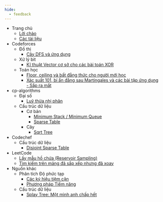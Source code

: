 ```yaml
---
hide:
  - feedback
---
```


- Trang chủ
    - [Lời chào](index.md)
    - [Các tài liệu](navigation.md)
- Codeforces
    - Đồ thị
        - [Cây DFS và ứng dụng](Codeforces/graph/dfs_tree/dfs_tree.md)
    - Xử lý bit
        - [Kĩ thuật Vector cơ sở cho các bài toán XOR](Codeforces/bit_manipulation/xor_basis/xor_basis.md)
    - Toán học
        - [Floor, ceiling và bất đẳng thức cho người mới học](Codeforces/math/floors_ceilings_inequalities/floors_ceilings_inequalities.md)
        - [Xác suất 101, bí ẩn đằng sau Martingales và các bài tập ứng dụng - Sắp ra mắt](Codeforces/math/martingales/martingales.md)
- cp-algorithms
    - Đại số
        - [Luỹ thừa nhị phân](cp-algorithms/algebra/binary_exponentiation/binary_exponentiation.md)
    - Cấu trúc dữ liệu
        - Cơ bản
            - [Minimum Stack / Minimum Queue](cp-algorithms/data_structures/fundamentals/min_stack_min_queue/min_stack_min_queue.md)
            - [Sparse Table](cp-algorithms/data_structures/fundamentals/sparse_table/sparse_table.md)
        - Cây
            - [Sqrt Tree](cp-algorithms/data_structures/trees/sqrt_tree/sqrt_tree.md)
- Codechef
    - Cấu trúc dữ liệu
        - [Disjoint Sparse Table](Codechef/data_structures/disjoint_sparse_table/disjoint_sparse_table.md)
- LeetCode
    - [Lấy mẫu hồ chứa (Reservoir Sampling)](LeetCode/reservoir_sampling/reservoir_sampling.md)
    - [Tìm kiếm trên mảng đã sắp xếp nhưng đã xoay](LeetCode/search_in_rotated_sorted_array/search_in_rotated_sorted_array.md)
- Nguồn khác
    - Phân tích Độ phức tạp
        - [Các ký hiệu tiệm cận](Misc/complexity_analysis/asymptotic_notations/asymptotic_notations.md)
        - [Phương pháp Tiềm năng](Misc/complexity_analysis/potential_method/potential_method.md)
    - Cấu trúc dữ liệu
        - [Splay Tree: Một mình anh chấp hết](Misc/data_structures/splay_tree/splay_tree.md)